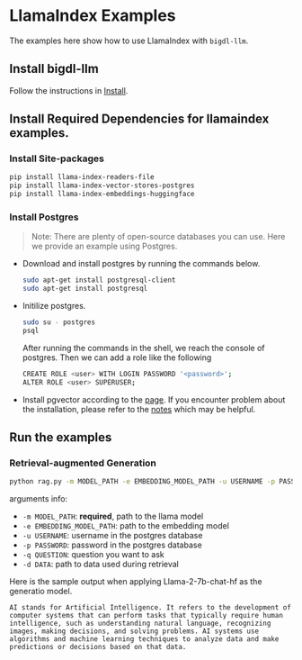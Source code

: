 # LlamaIndex Examples

The examples here show how to use LlamaIndex with `bigdl-llm`.

## Install bigdl-llm
Follow the instructions in [Install](https://github.com/intel-analytics/BigDL/tree/main/python/llm#install).

## Install Required Dependencies for llamaindex examples. 

### Install Site-packages
```bash
pip install llama-index-readers-file
pip install llama-index-vector-stores-postgres
pip install llama-index-embeddings-huggingface
```

### Install Postgres
> Note: There are plenty of open-source databases you can use. Here we provide an example using Postgres. 
* Download and install postgres by running the commands below. 
    ```bash
    sudo apt-get install postgresql-client
    sudo apt-get install postgresql
    ```
* Initilize postgres. 
    ```bash
    sudo su - postgres
    psql
    ```
    After running the commands in the shell, we reach the console of postgres. Then we can add a role like the following
    ```bash
    CREATE ROLE <user> WITH LOGIN PASSWORD '<password>';
    ALTER ROLE <user> SUPERUSER;    
    ```
* Install pgvector according to the [page](https://github.com/pgvector/pgvector). If you encounter problem about the installation, please refer to the [notes](https://github.com/pgvector/pgvector#installation-notes) which may be helpful. 


## Run the examples

### Retrieval-augmented Generation
```bash
python rag.py -m MODEL_PATH -e EMBEDDING_MODEL_PATH -u USERNAME -p PASSWORD -q QUESTION -d DATA
```
arguments info:
- `-m MODEL_PATH`: **required**, path to the llama model
- `-e EMBEDDING_MODEL_PATH`: path to the embedding model
- `-u USERNAME`: username in the postgres database
- `-p PASSWORD`: password in the postgres database
- `-q QUESTION`: question you want to ask
- `-d DATA`: path to data used during retrieval

Here is the sample output when applying Llama-2-7b-chat-hf as the generatio model. 
```
AI stands for Artificial Intelligence. It refers to the development of computer systems that can perform tasks that typically require human intelligence, such as understanding natural language, recognizing images, making decisions, and solving problems. AI systems use algorithms and machine learning techniques to analyze data and make predictions or decisions based on that data.
```
